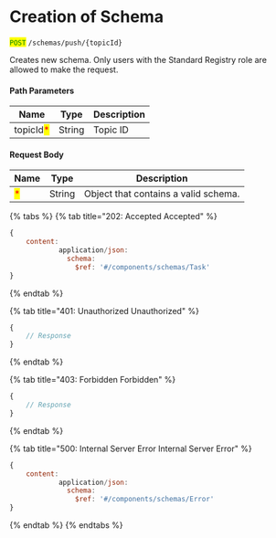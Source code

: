 # Creation of Schema

<mark style="color:green;">`POST`</mark> `/schemas/push/{topicId}`

Creates new schema. Only users with the Standard Registry role are allowed to make the request.

#### Path Parameters

| Name                                      | Type   | Description |
| ----------------------------------------- | ------ | ----------- |
| topicId<mark style="color:red;">\*</mark> | String | Topic ID    |

#### Request Body

| Name                               | Type   | Description                          |
| ---------------------------------- | ------ | ------------------------------------ |
| <mark style="color:red;">\*</mark> | String | Object that contains a valid schema. |

{% tabs %}
{% tab title="202: Accepted Accepted" %}
```javascript
{
    content:
            application/json:
              schema:
                $ref: '#/components/schemas/Task'
}
```
{% endtab %}

{% tab title="401: Unauthorized Unauthorized" %}
```javascript
{
    // Response
}
```
{% endtab %}

{% tab title="403: Forbidden Forbidden" %}
```javascript
{
    // Response
}
```
{% endtab %}

{% tab title="500: Internal Server Error Internal Server Error" %}
```javascript
{
    content:
            application/json:
              schema:
                $ref: '#/components/schemas/Error'
}
```
{% endtab %}
{% endtabs %}
